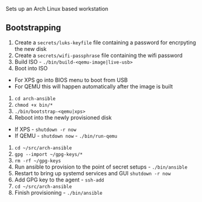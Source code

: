 Sets up an Arch Linux based workstation

## Bootstrapping

1. Create a `secrets/luks-keyfile` file containing a password for encrpyting
   the new disk
2. Create a `secrets/wifi-passphrase` file containing the wifi password
3. Build ISO - `./bin/build-<qemu-image|live-usb>`
4. Boot into ISO

- For XPS go into BIOS menu to boot from USB
- For QEMU this will happen automatically after the image is built

1. `cd arch-ansible`
1. `chmod +x bin/*`
1. `./bin/bootstrap-<qemu|xps>`
1. Reboot into the newly provisioned disk

- If XPS - `shutdown -r now`
- If QEMU - `shutdown now` - `./bin/run-qemu`

1. `cd ~/src/arch-ansible`
1. `gpg --import ~/gpg-keys/*`
1. `rm -rf ~/gpg-keys`
1. Run ansible to provision to the point of secret setups - `./bin/ansible`
1. Restart to bring up systemd services and GUI `shutdown -r now`
1. Add GPG key to the agent - `ssh-add`
1. `cd ~/src/arch-ansible`
1. Finish provisioning - `./bin/ansible`
